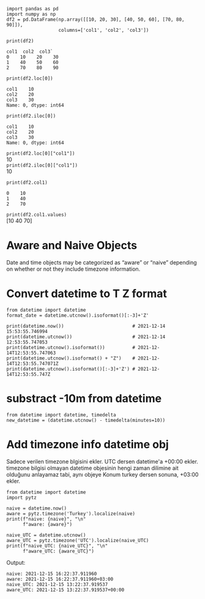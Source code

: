 ```
import pandas as pd
import numpy as np
df2 = pd.DataFrame(np.array([[10, 20, 30], [40, 50, 60], [70, 80, 90]]),
                   columns=['col1', 'col2', 'col3'])
```
`print(df2)`
```
col1  col2  col3` 
0    10    20    30  
1    40    50    60  
2    70    80    90
``` 
`print(df2.loc[0])` 
```
col1    10
col2    20
col3    30
Name: 0, dtype: int64
```

`print(df2.iloc[0])`
```
col1    10
col2    20
col3    30
Name: 0, dtype: int64
```

`print(df2.loc[0]["col1"])`  
10  
`print(df2.iloc[0]["col1"])`   
10  
 

`print(df2.col1)`  
```
0    10
1    40
2    70
```  

`print(df2.col1.values)`  
 [10 40 70]  
 
 # Aware and Naive Objects
Date and time objects may be categorized as “aware” or “naive” depending on whether or not they include timezone information.
 
# Convert datetime to T Z format
```
from datetime import datetime
format_date = datetime.utcnow().isoformat()[:-3]+'Z'
```
```
print(datetime.now())                         # 2021-12-14 15:53:55.746994
print(datetime.utcnow())                      # 2021-12-14 12:53:55.747053
print(datetime.utcnow().isoformat())          # 2021-12-14T12:53:55.747063
print(datetime.utcnow().isoformat() + "Z")    # 2021-12-14T12:53:55.747071Z
print(datetime.utcnow().isoformat()[:-3]+'Z') # 2021-12-14T12:53:55.747Z
```

# substract -10m from datetime
```
from datetime import datetime, timedelta
new_datetime = (datetime.utcnow() - timedelta(minutes=10))

```
# Add timezone info datetime obj
Sadece verilen timezone blgisini ekler. UTC dersen datetime'a +00:00 ekler. timezone bilgisi olmayan datetime objesinin hengi zaman dilimine ait olduğunu anlayamaz tabi, aynı objeye Konum turkey dersen sonuna, +03:00 ekler.
```
from datetime import datetime 
import pytz

naive = datetime.now()
aware = pytz.timezone('Turkey').localize(naive)
print(f"naive: {naive}", "\n"
      f"aware: {aware}")

naive_UTC = datetime.utcnow()
aware_UTC = pytz.timezone('UTC').localize(naive_UTC)
print(f"naive_UTC: {naive_UTC}", "\n"
      f"aware_UTC: {aware_UTC}")
```
Output:
```
naive: 2021-12-15 16:22:37.911960 
aware: 2021-12-15 16:22:37.911960+03:00
naive_UTC: 2021-12-15 13:22:37.919537 
aware_UTC: 2021-12-15 13:22:37.919537+00:00
```
